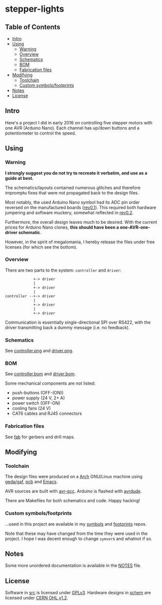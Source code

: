 # stepper-lights

## Table of Contents

* [Intro](#intro)
* [Using](#using)
  - [Warning](#warning)
  - [Overview](#overview)
  - [Schematics](#schematics)
  - [BOM](#bom)
  - [Fabrication files](#fabrication-files)
* [Modifying](#modifying)
  - [Toolchain](#toolchain)
  - [Custom symbols/footprints](#custom-symbolsfootprints)
* [Notes](#notes)
* [License](#license)


## Intro

Here's a project I did in early 2016 on controlling five stepper
motors with one AVR (Arduino Nano). Each channel has up/down
buttons and a potentiometer to control the speed.


## Using

### Warning

**I strongly suggest you do not try to recreate it verbatim, and use
as a guide at best.**

The schematics/layouts contained numerous glitches and therefore
impromptu fixes that were not propagated back to the design files.

Most notably, the used Arduino Nano symbol had its ADC pin order
reversed on the manufactured boards ([rev0.1](releases/tag/rev0.1)).
This required both hardware jumpering and software muckery, somewhat
reflected in [rev0.2](releases/tag/rev0.2).

Furthermore, the overall design leaves much to be desired. With
the current prices for Arduino Nano clones, **this should have been
a one-AVR-one-driver schematic**.

However, in the spirit of megalomania, I hereby release the files
under free licenses (for which see the bottom).


### Overview

There are two parts to the system: `controller` and `driver`:

```
             +-> driver
             |
             +-> driver
             |
controller --+-> driver
             |
             +-> driver
             |
             +-> driver
```

Communication is essentially single-directional SPI over RS422,
with the driver transmitting back a dummy message (i.e. no
feedback).


### Schematics

See [controller.png](schem/controller.png) and
[driver.png](schem/driver.png).


### BOM

See [controller.bom](schem/controller.bom) and
[driver.bom](schem/driver.bom).

Some mechanical components are not listed:

* push-buttons (OFF-(ON))
* power supply (24 V, 2+ A)
* power switch (OFF-ON)
* cooling fans (24 V)
* CAT6 cables and RJ45 connectors


### Fabrication files

See [fab](schem/fab) for gerbers and drill maps.


## Modifying

### Toolchain

The design files were produced on a [Arch](https://www.archlinux.org/)
GNU/Linux machine using [geda/gaf](http://www.geda-project.org/),
[pcb](http://pcb.geda-project.org/) and
[Emacs](https://www.gnu.org/software/emacs/).

AVR sources are built with [avr-gcc](https://gcc.gnu.org/). Arduino
is flashed with [avrdude](http://www.nongnu.org/avrdude/).

There are Makefiles for both schematics and code. Happy hacking!


### Custom symbols/footprints

...used in this project are available in my
[symbols](https://github.com/rxdtxd/geda-gschem-symbols-rxdtxd) and
[footprints](https://github.com/rxdtxd/geda-pcb-footprints-rxdtxd)
repos.

Note that these may have changed from the time they were used in the
project. I hope I was decent enough to change `symver`s and whatnot if
so.

## Notes

Some more unordered documentation is available in the [NOTES](NOTES)
file.


## License

Software in [src](src/) is licensed under [GPLv3](src/LICENSE). Hardware
designs in [schem](schem/) are licensed under [CERN OHL
v1.2](schem/LICENSE).
